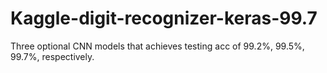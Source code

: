 # Kaggle-digit-recognizer-keras-99.7
Three optional CNN models that achieves testing acc of 99.2%, 99.5%, 99.7%, respectively.
